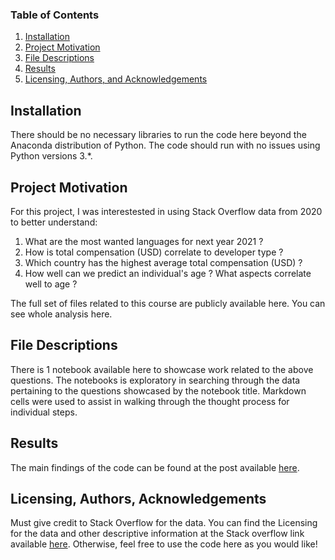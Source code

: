 ### Table of Contents

1. [Installation](#installation)
2. [Project Motivation](#motivation)
3. [File Descriptions](#files)
4. [Results](#results)
5. [Licensing, Authors, and Acknowledgements](#licensing)

## Installation <a name="installation"></a>

There should be no necessary libraries to run the code here beyond the Anaconda distribution of Python.  The code should run with no issues using Python versions 3.*.

## Project Motivation<a name="motivation"></a>

For this project, I was interestested in using Stack Overflow data from 2020 to better understand:

1. What are the most wanted languages for next year 2021 ?
2. How is total compensation (USD) correlate to developer type ?
3. Which country has the highest average total compensation (USD) ?
4. How well can we predict an individual's age ? What aspects correlate well to age ?

The full set of files related to this course are publicly available here. You can see whole analysis here.

## File Descriptions <a name="files"></a>

There is 1 notebook available here to showcase work related to the above questions. The notebooks is exploratory in searching through the data pertaining to the questions showcased by the notebook title. Markdown cells were used to assist in walking through the thought process for individual steps.  

## Results<a name="results"></a>

The main findings of the code can be found at the post available [here](https://medium.com/@Shiv_Shiv/what-should-you-do-to-earn-more-694638341f51).

## Licensing, Authors, Acknowledgements<a name="licensing"></a>

Must give credit to Stack Overflow for the data.  You can find the Licensing for the data and other descriptive information at the Stack overflow link available [here](https://insights.stackoverflow.com/survey/). Otherwise, feel free to use the code here as you would like! 
